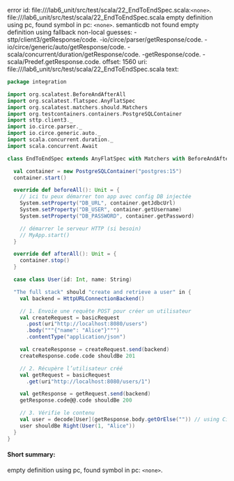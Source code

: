 error id: file://<WORKSPACE>/lab6_unit/src/test/scala/22_EndToEndSpec.scala:`<none>`.
file://<WORKSPACE>/lab6_unit/src/test/scala/22_EndToEndSpec.scala
empty definition using pc, found symbol in pc: `<none>`.
semanticdb not found
empty definition using fallback
non-local guesses:
	 -sttp/client3/getResponse/code.
	 -io/circe/parser/getResponse/code.
	 -io/circe/generic/auto/getResponse/code.
	 -scala/concurrent/duration/getResponse/code.
	 -getResponse/code.
	 -scala/Predef.getResponse.code.
offset: 1560
uri: file://<WORKSPACE>/lab6_unit/src/test/scala/22_EndToEndSpec.scala
text:
```scala
package integration

import org.scalatest.BeforeAndAfterAll
import org.scalatest.flatspec.AnyFlatSpec
import org.scalatest.matchers.should.Matchers
import org.testcontainers.containers.PostgreSQLContainer
import sttp.client3._
import io.circe.parser._
import io.circe.generic.auto._
import scala.concurrent.duration._
import scala.concurrent.Await

class EndToEndSpec extends AnyFlatSpec with Matchers with BeforeAndAfterAll {

  val container = new PostgreSQLContainer("postgres:15")
  container.start()

  override def beforeAll(): Unit = {
    // ici tu peux démarrer ton app avec config DB injectée
    System.setProperty("DB_URL", container.getJdbcUrl)
    System.setProperty("DB_USER", container.getUsername)
    System.setProperty("DB_PASSWORD", container.getPassword)

    // démarrer le serveur HTTP (si besoin)
    // MyApp.start()
  }

  override def afterAll(): Unit = {
    container.stop()
  }

  case class User(id: Int, name: String)

  "The full stack" should "create and retrieve a user" in {
    val backend = HttpURLConnectionBackend()

    // 1. Envoie une requête POST pour créer un utilisateur
    val createRequest = basicRequest
      .post(uri"http://localhost:8080/users")
      .body("""{"name": "Alice"}""")
      .contentType("application/json")

    val createResponse = createRequest.send(backend)
    createResponse.code.code shouldBe 201

    // 2. Récupère l’utilisateur créé
    val getRequest = basicRequest
      .get(uri"http://localhost:8080/users/1")

    val getResponse = getRequest.send(backend)
    getResponse.code@@.code shouldBe 200

    // 3. Vérifie le contenu
    val user = decode[User](getResponse.body.getOrElse("")) // using Circe
    user shouldBe Right(User(1, "Alice"))
  }
}

```


#### Short summary: 

empty definition using pc, found symbol in pc: `<none>`.